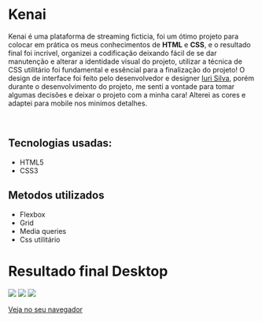 <h1>Kenai</h1>
<p>Kenai é uma plataforma de streaming ficticia, foi um ótimo projeto para colocar em prática os meus conhecimentos de <strong>HTML</strong> e <strong>CSS</strong>, e o resultado final foi incrível, organizei a codificação deixando fácil de se dar manutenção e alterar a identidade visual do projeto, utilizar a técnica de CSS utilitário foi fundamental e essêncial para a finalização do projeto! O design de interface foi feito pelo desenvolvedor e designer <a target="blank" href="#">Iuri Silva</a>, porém durante o desenvolvimento do projeto, me senti a vontade para tomar algumas decisões e deixar o projeto com a minha cara! Alterei as cores e adaptei para mobile nos minímos detalhes. </p>

<br>

<h2>Tecnologias usadas: </h2>

<ul>
  <li>HTML5</li>
  <li>CSS3</li>
</ul>

<h2>Metodos utilizados</h2>

<ul>
  <li>Flexbox</li>
  <li>Grid</li>
  <li>Media queries</li>
  <li>Css utilitário</li>
</ul>

# Resultado final Desktop

<img src="https://i.imgur.com/tEfBUtF.png"/>
<img src="https://i.imgur.com/oi9xTZn.png"/>
<img src="https://i.imgur.com/DOGEO5x.png"/>

<a target="blank" href="http://pedromakaveli.github.io/kunai">Veja no seu navegador</a>
